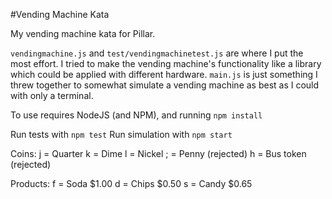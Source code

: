#Vending Machine Kata

My vending machine kata for Pillar.

`vendingmachine.js` and `test/vendingmachinetest.js` are where I put the most effort.
I tried to make the vending machine's functionality like a library which could be applied with different hardware.
`main.js` is just something I threw together to somewhat simulate a vending machine as best as I could with only a terminal.

To use requires NodeJS (and NPM), and running `npm install`

Run tests with `npm test`
Run simulation with `npm start`

Coins:
j = Quarter
k = Dime
l = Nickel
; = Penny (rejected)
h = Bus token (rejected)

Products:
f = Soda $1.00
d = Chips $0.50
s = Candy $0.65

